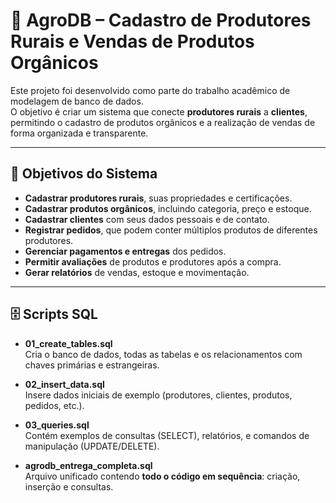 # 🌱 AgroDB – Cadastro de Produtores Rurais e Vendas de Produtos Orgânicos

Este projeto foi desenvolvido como parte do trabalho acadêmico de modelagem de banco de dados.  
O objetivo é criar um sistema que conecte **produtores rurais** a **clientes**, permitindo o cadastro de produtos orgânicos e a realização de vendas de forma organizada e transparente.

---

## 🎯 Objetivos do Sistema

- **Cadastrar produtores rurais**, suas propriedades e certificações.
- **Cadastrar produtos orgânicos**, incluindo categoria, preço e estoque.
- **Cadastrar clientes** com seus dados pessoais e de contato.
- **Registrar pedidos**, que podem conter múltiplos produtos de diferentes produtores.
- **Gerenciar pagamentos e entregas** dos pedidos.
- **Permitir avaliações** de produtos e produtores após a compra.
- **Gerar relatórios** de vendas, estoque e movimentação.


---

## 🗄️ Scripts SQL

- **01_create_tables.sql**  
  Cria o banco de dados, todas as tabelas e os relacionamentos com chaves primárias e estrangeiras.

- **02_insert_data.sql**  
  Insere dados iniciais de exemplo (produtores, clientes, produtos, pedidos, etc.).

- **03_queries.sql**  
  Contém exemplos de consultas (SELECT), relatórios, e comandos de manipulação (UPDATE/DELETE).

- **agrodb_entrega_completa.sql**  
  Arquivo unificado contendo **todo o código em sequência**: criação, inserção e consultas.